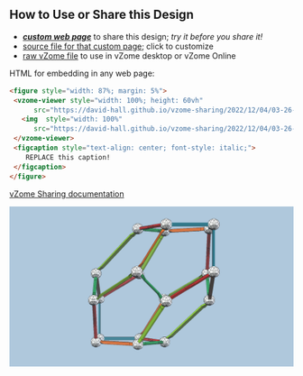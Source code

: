 
## How to Use or Share this Design

 - [***custom web page***][post] to share this design; *try it before you share it!*
 - [source file for that custom page][source]; click to customize
 - [raw vZome file][raw] to use in vZome desktop or vZome Online
 
 HTML for embedding in any web page:
 ```html
<figure style="width: 87%; margin: 5%">
  <vzome-viewer style="width: 100%; height: 60vh"
       src="https://david-hall.github.io/vzome-sharing/2022/12/04/03-26-03-affine-dodec-in-cube/affine-dodec-in-cube.vZome" >
    <img  style="width: 100%"
       src="https://david-hall.github.io/vzome-sharing/2022/12/04/03-26-03-affine-dodec-in-cube/affine-dodec-in-cube.png" >
  </vzome-viewer>
  <figcaption style="text-align: center; font-style: italic;">
     REPLACE this caption!
  </figcaption>
</figure>
 ```

[vZome Sharing documentation](https://vzome.github.io/vzome/sharing.html#how-it-works)

![Image](<affine-dodec-in-cube.png>)


[post]: <https://david-hall.github.io/vzome-sharing/2022/12/04/affine-dodec-in-cube-03-26-03.html>
[source]: <https://github.com/david-hall/vzome-sharing/edit/main/_posts/2022-12-04-affine-dodec-in-cube-03-26-03.md>
[raw]: <https://raw.githubusercontent.com/david-hall/vzome-sharing/main/2022/12/04/03-26-03-affine-dodec-in-cube/affine-dodec-in-cube.vZome>